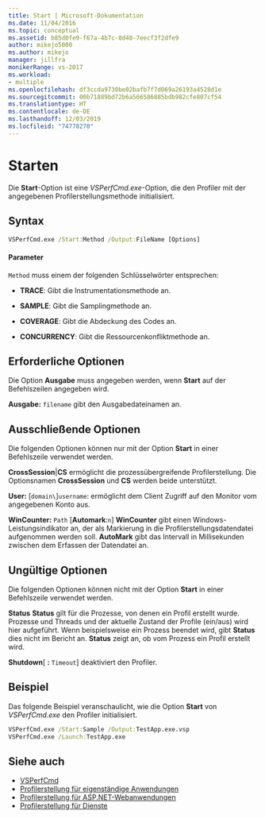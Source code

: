 ```yaml
---
title: Start | Microsoft-Dokumentation
ms.date: 11/04/2016
ms.topic: conceptual
ms.assetid: b85d0fe9-f67a-4b7c-8d48-7eecf3f2dfe9
author: mikejo5000
ms.author: mikejo
manager: jillfra
monikerRange: vs-2017
ms.workload:
- multiple
ms.openlocfilehash: df3ccda9730be02bafb7f7d069a26193a4528d1e
ms.sourcegitcommit: 00b71889bd72b6a566586885bdb982cfe807cf54
ms.translationtype: HT
ms.contentlocale: de-DE
ms.lasthandoff: 12/03/2019
ms.locfileid: "74778270"
---
```

# <a name="start"></a>Starten
Die **Start**-Option ist eine *VSPerfCmd.exe*-Option, die den Profiler mit der angegebenen Profilerstellungsmethode initialisiert.

## <a name="syntax"></a>Syntax

```cmd
VSPerfCmd.exe /Start:Method /Output:FileName [Options]
```

#### <a name="parameters"></a>Parameter
 `Method` muss einem der folgenden Schlüsselwörter entsprechen:

- **TRACE**: Gibt die Instrumentationsmethode an.

- **SAMPLE**: Gibt die Samplingmethode an.

- **COVERAGE**: Gibt die Abdeckung des Codes an.

- **CONCURRENCY**: Gibt die Ressourcenkonfliktmethode an.

## <a name="required-options"></a>Erforderliche Optionen
 Die Option **Ausgabe** muss angegeben werden, wenn **Start** auf der Befehlszeilen angegeben wird.

 **Ausgabe:** `filename` gibt den Ausgabedateinamen an.

## <a name="exclusive-options"></a>Ausschließende Optionen
 Die folgenden Optionen können nur mit der Option **Start** in einer Befehlszeile verwendet werden.

 **CrossSession**&#124;**CS** ermöglicht die prozessübergreifende Profilerstellung. Die Optionsnamen **CrossSession** und **CS** werden beide unterstützt.

 **User:** [`domain\`]`username`: ermöglicht dem Client Zugriff auf den Monitor vom angegebenen Konto aus.

 **WinCounter:** `Path` [**Automark**:`n`] **WinCounter** gibt einen Windows-Leistungsindikator an, der als Markierung in die Profilerstellungsdatendatei aufgenommen werden soll. **AutoMark** gibt das Intervall in Millisekunden zwischen dem Erfassen der Datendatei an.

## <a name="invalid-options"></a>Ungültige Optionen
 Die folgenden Optionen können nicht mit der Option **Start** in einer Befehlszeile verwendet werden.

 **Status** **Status** gilt für die Prozesse, von denen ein Profil erstellt wurde. Prozesse und Threads und der aktuelle Zustand der Profile (ein/aus) wird hier aufgeführt. Wenn beispielsweise ein Prozess beendet wird, gibt **Status** dies nicht im Bericht an. **Status** zeigt an, ob vom Prozess ein Profil erstellt wird.

 **Shutdown**[ **:** `Timeout`] deaktiviert den Profiler.

## <a name="example"></a>Beispiel
 Das folgende Beispiel veranschaulicht, wie die Option **Start** von *VSPerfCmd.exe* den Profiler initialisiert.

```cmd
VSPerfCmd.exe /Start:Sample /Output:TestApp.exe.vsp
VSPerfCmd.exe /Launch:TestApp.exe
```

## <a name="see-also"></a>Siehe auch
- [VSPerfCmd](../profiling/vsperfcmd.md)
- [Profilerstellung für eigenständige Anwendungen](../profiling/command-line-profiling-of-stand-alone-applications.md)
- [Profilerstellung für ASP.NET-Webanwendungen](../profiling/command-line-profiling-of-aspnet-web-applications.md)
- [Profilerstellung für Dienste](../profiling/command-line-profiling-of-services.md)
